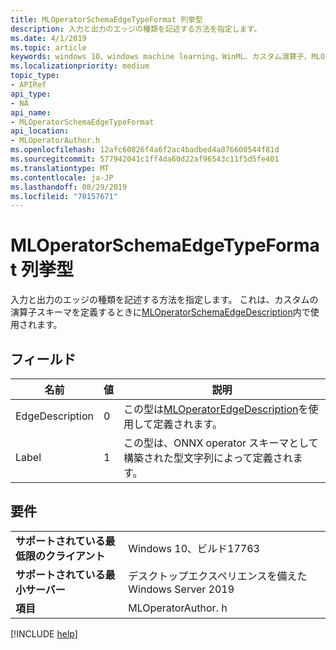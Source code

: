 ```yaml
---
title: MLOperatorSchemaEdgeTypeFormat 列挙型
description: 入力と出力のエッジの種類を記述する方法を指定します。
ms.date: 4/1/2019
ms.topic: article
keywords: windows 10、windows machine learning、WinML、カスタム演算子、MLOperatorSchemaEdgeTypeFormat
ms.localizationpriority: medium
topic_type:
- APIRef
api_type:
- NA
api_name:
- MLOperatorSchemaEdgeTypeFormat
api_location:
- MLOperatorAuthor.h
ms.openlocfilehash: 12afc60826f4a6f2ac4badbed4a876600544f81d
ms.sourcegitcommit: 577942041c1ff4da60d22af96543c11f5d5fe401
ms.translationtype: MT
ms.contentlocale: ja-JP
ms.lasthandoff: 08/29/2019
ms.locfileid: "70157671"
---
```

# <a name="mloperatorschemaedgetypeformat-enum"></a>MLOperatorSchemaEdgeTypeFormat 列挙型

入力と出力のエッジの種類を記述する方法を指定します。 これは、カスタムの演算子スキーマを定義するときに[MLOperatorSchemaEdgeDescription](MLOperatorSchemaEdgeDescription.md)内で使用されます。

## <a name="fields"></a>フィールド

| 名前 | 値 | 説明 |
|------|-------|-------------|
| EdgeDescription | 0 | この型は[MLOperatorEdgeDescription](MLOperatorEdgeDescription.md)を使用して定義されます。 |
| Label | 1 | この型は、ONNX operator スキーマとして構築された型文字列によって定義されます。 |

## <a name="requirements"></a>要件

| | |
|-|-|
| **サポートされている最低限のクライアント** | Windows 10、ビルド17763 |
| **サポートされている最小サーバー** | デスクトップエクスペリエンスを備えた Windows Server 2019 |
| **項目** | MLOperatorAuthor. h |

[!INCLUDE [help](../../includes/get-help.md)]
